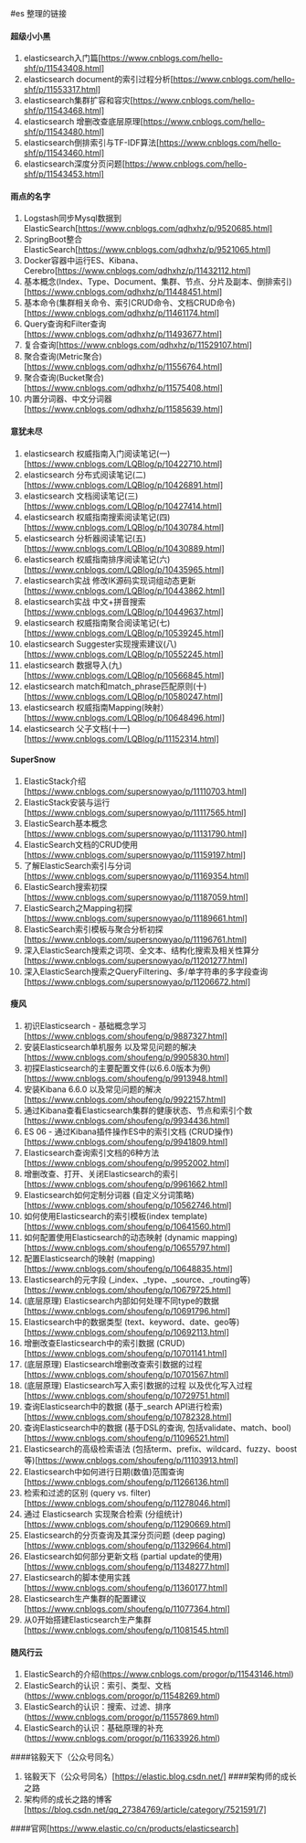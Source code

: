 #es 整理的链接
#### 超级小小黑
1. elasticsearch入门篇[https://www.cnblogs.com/hello-shf/p/11543408.html]
2. elasticsearch document的索引过程分析[https://www.cnblogs.com/hello-shf/p/11553317.html]
3. elasticsearch集群扩容和容灾[https://www.cnblogs.com/hello-shf/p/11543468.html]
4. elasticsearch 增删改查底层原理[https://www.cnblogs.com/hello-shf/p/11543480.html]
5. elasticsearch倒排索引与TF-IDF算法[https://www.cnblogs.com/hello-shf/p/11543460.html]
6. elasticsearch深度分页问题[https://www.cnblogs.com/hello-shf/p/11543453.html]

#### 雨点的名字 
1. Logstash同步Mysql数据到ElasticSearch[https://www.cnblogs.com/qdhxhz/p/9520685.html]
2. SpringBoot整合ElasticSearch[https://www.cnblogs.com/qdhxhz/p/9521065.html]
3. Docker容器中运行ES、Kibana、Cerebro[https://www.cnblogs.com/qdhxhz/p/11432112.html]
4. 基本概念(Index、Type、Document、集群、节点、分片及副本、倒排索引)[https://www.cnblogs.com/qdhxhz/p/11448451.html]
5. 基本命令(集群相关命令、索引CRUD命令、文档CRUD命令)[https://www.cnblogs.com/qdhxhz/p/11461174.html]
6. Query查询和Filter查询[https://www.cnblogs.com/qdhxhz/p/11493677.html]
7. 复合查询[https://www.cnblogs.com/qdhxhz/p/11529107.html]
8. 聚合查询(Metric聚合)[https://www.cnblogs.com/qdhxhz/p/11556764.html]
9. 聚合查询(Bucket聚合)[https://www.cnblogs.com/qdhxhz/p/11575408.html]
10. 内置分词器、中文分词器[https://www.cnblogs.com/qdhxhz/p/11585639.html]


#### 意犹未尽
1. elasticsearch 权威指南入门阅读笔记(一)[https://www.cnblogs.com/LQBlog/p/10422710.html]
2. elasticsearch 分布式阅读笔记(二)[https://www.cnblogs.com/LQBlog/p/10426891.html]
3. elasticsearch 文档阅读笔记(三) [https://www.cnblogs.com/LQBlog/p/10427414.html]
4. elasticsearch 权威指南搜索阅读笔记(四)[https://www.cnblogs.com/LQBlog/p/10430784.html]
5. elasticsearch 分析器阅读笔记(五)[https://www.cnblogs.com/LQBlog/p/10430889.html]
6. elasticsearch 权威指南排序阅读笔记(六)[https://www.cnblogs.com/LQBlog/p/10435965.html]
7. elasticsearch实战 修改IK源码实现词组动态更新[https://www.cnblogs.com/LQBlog/p/10443862.html]
8. elasticsearch实战 中文+拼音搜索[https://www.cnblogs.com/LQBlog/p/10449637.html]
9. elasticsearch 权威指南聚合阅读笔记(七)[https://www.cnblogs.com/LQBlog/p/10539245.html]
10. elasticsearch Suggester实现搜索建议(八)[https://www.cnblogs.com/LQBlog/p/10552245.html]
11. elasticsearch 数据导入(九)[https://www.cnblogs.com/LQBlog/p/10566845.html]
12. elasticsearch match和match_phrase匹配原则(十)[https://www.cnblogs.com/LQBlog/p/10580247.html]
13. elasticsearch 权威指南Mapping(映射）[https://www.cnblogs.com/LQBlog/p/10648496.html]
14. elasticsearch 父子文档(十一)[https://www.cnblogs.com/LQBlog/p/11152314.html]

#### SuperSnow
1. ElasticStack介绍 [https://www.cnblogs.com/supersnowyao/p/11110703.html]
2. ElasticStack安装与运行[https://www.cnblogs.com/supersnowyao/p/11117565.html]
3. ElasticSearch基本概念[https://www.cnblogs.com/supersnowyao/p/11131790.html]
4. ElasticSearch文档的CRUD使用[https://www.cnblogs.com/supersnowyao/p/11159197.html]
5. 了解ElasticSearch索引与分词[https://www.cnblogs.com/supersnowyao/p/11169354.html]
6. ElasticSearch搜索初探[https://www.cnblogs.com/supersnowyao/p/11187059.html]
7. ElasticSearch之Mapping初探 [https://www.cnblogs.com/supersnowyao/p/11189661.html]
8. ElasticSearch索引模板与聚合分析初探[https://www.cnblogs.com/supersnowyao/p/11196761.html]
9. 深入ElasticSearch搜索之词项、全文本、结构化搜索及相关性算分[https://www.cnblogs.com/supersnowyao/p/11201277.html]
10. 深入ElasticSearch搜索之QueryFiltering、多/单字符串的多字段查询[https://www.cnblogs.com/supersnowyao/p/11206672.html]
#### 瘦风
1. 初识Elasticsearch - 基础概念学习[https://www.cnblogs.com/shoufeng/p/9887327.html]
2. 安装Elasticsearch单机服务 以及常见问题的解决[https://www.cnblogs.com/shoufeng/p/9905830.html]
3. 初探Elasticsearch的主要配置文件(以6.6.0版本为例)[https://www.cnblogs.com/shoufeng/p/9913948.html]
4. 安装Kibana 6.6.0 以及常见问题的解决[https://www.cnblogs.com/shoufeng/p/9922157.html]
5. 通过Kibana查看Elasticsearch集群的健康状态、节点和索引个数[https://www.cnblogs.com/shoufeng/p/9934436.html]
6. ES 06 - 通过Kibana插件操作ES中的索引文档 (CRUD操作)[https://www.cnblogs.com/shoufeng/p/9941809.html]
7. Elasticsearch查询索引文档的6种方法[https://www.cnblogs.com/shoufeng/p/9952002.html]
8. 增删改查、打开、关闭Elasticsearch的索引[https://www.cnblogs.com/shoufeng/p/9961662.html]
9. Elasticsearch如何定制分词器 (自定义分词策略)[https://www.cnblogs.com/shoufeng/p/10562746.html]
10. 如何使用Elasticsearch的索引模板(index template)[https://www.cnblogs.com/shoufeng/p/10641560.html]
11. 如何配置使用Elasticsearch的动态映射 (dynamic mapping)[https://www.cnblogs.com/shoufeng/p/10655797.html]
12. 配置Elasticsearch的映射 (mapping)[https://www.cnblogs.com/shoufeng/p/10648835.html]
13. Elasticsearch的元字段 (_index、_type、_source、_routing等)[https://www.cnblogs.com/shoufeng/p/10679725.html]
14. (底层原理) Elasticsearch内部如何处理不同type的数据[https://www.cnblogs.com/shoufeng/p/10691796.html]
15. Elasticsearch中的数据类型 (text、keyword、date、geo等)[https://www.cnblogs.com/shoufeng/p/10692113.html]
16. 增删改查Elasticsearch中的索引数据 (CRUD)[https://www.cnblogs.com/shoufeng/p/10701141.html]
17. (底层原理) Elasticsearch增删改查索引数据的过程[https://www.cnblogs.com/shoufeng/p/10701567.html]
18. (底层原理) Elasticsearch写入索引数据的过程 以及优化写入过程[https://www.cnblogs.com/shoufeng/p/10729751.html]
19. 查询Elasticsearch中的数据 (基于_search API进行检索)[https://www.cnblogs.com/shoufeng/p/10782328.html]
20. 查询Elasticsearch中的数据 (基于DSL的查询, 包括validate、match、bool)[https://www.cnblogs.com/shoufeng/p/11096521.html]
21. Elasticsearch的高级检索语法 (包括term、prefix、wildcard、fuzzy、boost等)[https://www.cnblogs.com/shoufeng/p/11103913.html]
22. Elasticsearch中如何进行日期(数值)范围查询[https://www.cnblogs.com/shoufeng/p/11266136.html]
23. 检索和过滤的区别 (query vs. filter)[https://www.cnblogs.com/shoufeng/p/11278046.html]
24. 通过 Elasticsearch 实现聚合检索 (分组统计)[https://www.cnblogs.com/shoufeng/p/11290669.html]
25. Elasticsearch的分页查询及其深分页问题 (deep paging)[https://www.cnblogs.com/shoufeng/p/11329664.html]
26. Elasticsearch如何部分更新文档 (partial update的使用)[https://www.cnblogs.com/shoufeng/p/11348277.html]
27. Elasticsearch的脚本使用实践[https://www.cnblogs.com/shoufeng/p/11360177.html]
28. Elasticsearch生产集群的配置建议[https://www.cnblogs.com/shoufeng/p/11077364.html]
29. 从0开始搭建Elasticsearch生产集群[https://www.cnblogs.com/shoufeng/p/11081545.html]

#### 随风行云 
1. ElasticSearch的介绍(https://www.cnblogs.com/progor/p/11543146.html)
2. ElasticSearch的认识：索引、类型、文档(https://www.cnblogs.com/progor/p/11548269.html)
3. ElasticSearch的认识：搜索、过滤、排序(https://www.cnblogs.com/progor/p/11557869.html)
4. ElasticSearch的认识：基础原理的补充(https://www.cnblogs.com/progor/p/11633926.html)

 ####铭毅天下（公众号同名） 
 1. 铭毅天下（公众号同名）[https://elastic.blog.csdn.net/]
 ####架构师的成长之路
 1. 架构师的成长之路的博客[https://blog.csdn.net/qq_27384769/article/category/7521591/7]
 
 ####官网[https://www.elastic.co/cn/products/elasticsearch]